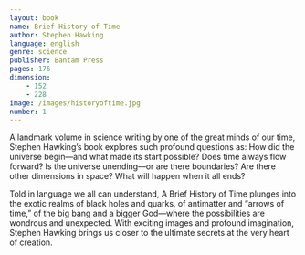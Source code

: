 ```yaml
---
layout: book
name: Brief History of Time
author: Stephen Hawking
language: english
genre: science
publisher: Bantam Press
pages: 176
dimension:
    - 152
    - 228
image: /images/historyoftime.jpg
number: 1 
---
```

<p>
A landmark volume in science writing by one of the great minds of our time, 
Stephen Hawking’s book explores such profound questions as: How did the universe begin—and what made its start possible? 
Does time always flow forward? Is the universe unending—or are there boundaries? Are there other dimensions in space? What will happen when it all ends?
</p><p>
Told in language we all can understand, A Brief History of Time plunges into the exotic realms of black holes and quarks, 
of antimatter and “arrows of time,” of the big bang and a bigger God—where the possibilities are wondrous and unexpected. 
With exciting images and profound imagination, Stephen Hawking brings us closer to the ultimate secrets at the very heart of creation.
</p>